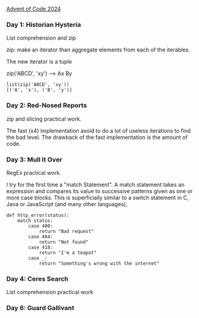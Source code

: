 [Advent of Code 2024][aoc-about]

### Day 1: Historian Hysteria
List comprehension and zip

zip: make an iterator than aggregate elements from each of the iterables.

The new iterator is a tuple

zip('ABCD', 'xy') --> Ax By
```  
list(zip('ABCD', 'xy'))
[('A', 'x'), ('B', 'y')]
```  

### Day 2: Red-Nosed Reports

zip and slicing practical work.

The fast (x4) implementation avoid to do a lot of useless iterations to find the bad level.
The drawback of the fast implementation is the amount of code.

### Day 3: Mull It Over

RegEx practical work. 

I try for the first time a "match Statement".
A match statement takes an expression and compares its value to successive patterns given as one or more case blocks. This is superficially similar to a switch statement in C, Java or JavaScript (and many other languages),

```
def http_error(status):
    match status:
        case 400:
            return "Bad request"
        case 404:
            return "Not found"
        case 418:
            return "I'm a teapot"
        case _:
            return "Something's wrong with the internet"
```

### Day 4: Ceres Search 

List comprehension practical work

### Day 6: Guard Gallivant 


[aoc-about]:   https://adventofcode.com/2024/about
